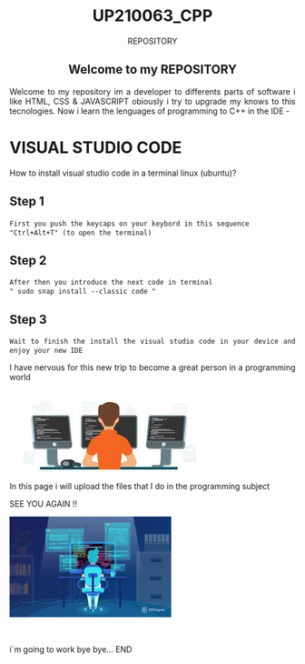 <div align= "center">

# UP210063_CPP

<div>

REPOSITORY 

## Welcome to my REPOSITORY 

<div align= "justify">

Welcome to my repository im a developer to differents parts of software i like HTML, CSS & JAVASCRIPT obiously i try to upgrade my knows to this tecnologies. 
Now i learn the lenguages of programming to C++ in the 	IDE - 

<div>

<div align= "justify">

# VISUAL STUDIO CODE



    
How to install visual studio code in a terminal linux (ubuntu)? 
 
## Step 1
    First you push the keycaps on your keybord in this sequence 
    "Ctrl+Alt+T" (to open the terminal)
 ## Step 2    
    After then you introduce the next code in terminal 
    " sudo snap install --classic code "
## Step 3 
    Wait to finish the install the visual studio code in your device and enjoy your new IDE 
    
 
<div align= "justify">
I have nervous for this new trip to become a great person in a programming world  



![no imagen](imagenes/dev.jfif)


In this page i will upload the files that I do in the programming subject
        
SEE YOU AGAIN !!



![no imagen](imagenes/dev2.jfif)



⠀⠀⠀⠀⠀

i´m going to work bye bye...
END 


